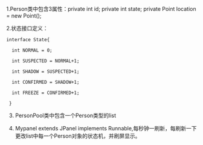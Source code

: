   1.Person类中包含3属性：private int id;	private int state;	private Point location = new Point();
  
  2.状态接口定义：
  
    interface State{
    
      int NORMAL = 0;
      
      int SUSPECTED = NORMAL+1;
      
      int SHADOW = SUSPECTED+1;
      
      int CONFIRMED = SHADOW+1;
      
      int FREEZE = CONFIRMED+1;
      
     }

3.  PersonPool类中包含一个Person类型的list
  
4.  Mypanel extends JPanel implements Runnable,每秒钟一刷新，每刷新一下更改list中每一个Person对象的状态机，并刷屏显示。
